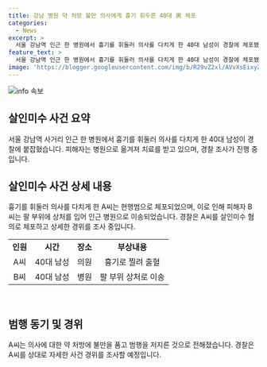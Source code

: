 ```yaml
---
title: 강남 병원 약 처방 불만 의사에게 흉기 휘두른 40대 男 체포
categories:
  - News
excerpt: >
  서울 강남역 인근 한 병원에서 흉기를 휘둘러 의사를 다치게 한 40대 남성이 경찰에 체포됐다. A씨는 의사를 흉기로 찌르고 팔에 상처를 입힌 혐의를 받고 있으며, 피해자는 치료를 위해 병원으로 옮겨졌다. A씨는 환자로서 약 처방에 불만을 품고 범행을 저질렀다고 전해졌으며, 경찰은 자세한 사건 경위를 조사 중이다. (150자)
feature_text: >
  서울 강남역 인근 한 병원에서 흉기를 휘둘러 의사를 다치게 한 40대 남성이 경찰에 체포됐다. A씨는 의사를 흉기로 찌르고 팔에 상처를 입힌 혐의를 받고 있으며, 피해자는 치료를 위해 병원으로 옮겨졌다. A씨는 환자로서 약 처방에 불만을 품고 범행을 저질렀다고 전해졌으며, 경찰은 자세한 사건 경위를 조사 중이다. (150자)
image: 'https://blogger.googleusercontent.com/img/b/R29vZ2xl/AVvXsEixyZcFfHzMRdzZMjFBmAUKJYCLCGyLL1o632UiGVXcaFdKo_bkvkuCioo0uUKlGfBVcT3P84aROyZIXSBEx3Aw5nCQ3pTgDom1WDC4m8eifvWiAmWEEVb4x6G_l8C0QH225ldMjyaFvpxGEBGNO37VmDTDMHGhJPq73UglMfDca1-0aw/s1600/blogspot.png'
---
```


<p><img src="https://blogger.googleusercontent.com/img/b/R29vZ2xl/AVvXsEixyZcFfHzMRdzZMjFBmAUKJYCLCGyLL1o632UiGVXcaFdKo_bkvkuCioo0uUKlGfBVcT3P84aROyZIXSBEx3Aw5nCQ3pTgDom1WDC4m8eifvWiAmWEEVb4x6G_l8C0QH225ldMjyaFvpxGEBGNO37VmDTDMHGhJPq73UglMfDca1-0aw/s1600/blogspot.png" alt="info 속보" /></p>

<h2 data-ke-size="size26">살인미수 사건 요약</h2>

<p data-ke-size="size16">서울 강남역 사거리 인근 한 병원에서 흉기를 휘둘러 의사를 다치게 한 40대 남성이 경찰에 붙잡혔습니다. 피해자는 병원으로 옮겨져 치료를 받고 있으며, 경찰 조사가 진행 중입니다. </p>

<h2 data-ke-size="size26">살인미수 사건 상세 내용</h2>

<p data-ke-size="size16">흉기를 휘둘러 의사를 다치게 한 A씨는 현행범으로 체포되었으며, 이로 인해 피해자 B씨는 팔 부위에 상처를 입어 인근 병원으로 이송되었습니다. 경찰은 A씨를 살인미수 혐의로 체포하고 상세한 경위를 조사 중입니다. </p>

<table>
  <tr>
    <td style="text-align: center; height: 17px;"><b>인원</b></td>
    <td style="text-align: center; height: 17px;"><b>시간</b></td>
    <td style="text-align: center; height: 17px;"><b>장소</b></td>
    <td style="text-align: center; height: 17px;"><b>부상내용</b></td>
  </tr>
  <tr>
    <td style="text-align: center; height: 17px;">A씨</td>
    <td style="text-align: center; height: 17px;">40대 남성</td>
    <td style="text-align: center; height: 17px;">의원</td>
    <td style="text-align: center; height: 17px;">흉기로 찔려 출혈</td>
  </tr>
  <tr>
    <td style="text-align: center; height: 17px;">B씨</td>
    <td style="text-align: center; height: 17px;">40대 남성</td>
    <td style="text-align: center; height: 17px;">병원</td>
    <td style="text-align: center; height: 17px;">팔 부위 상처로 이송</td>
  </tr>
</table>

<p data-ke-size="size16">&nbsp;</p>

<h2 data-ke-size="size26">범행 동기 및 경위</h2>

<p data-ke-size="size16">A씨는 의사에 대한 약 처방에 불만을 품고 범행을 저지른 것으로 전해졌습니다. 경찰은 A씨를 상대로 자세한 사건 경위를 조사할 예정입니다. </p>

